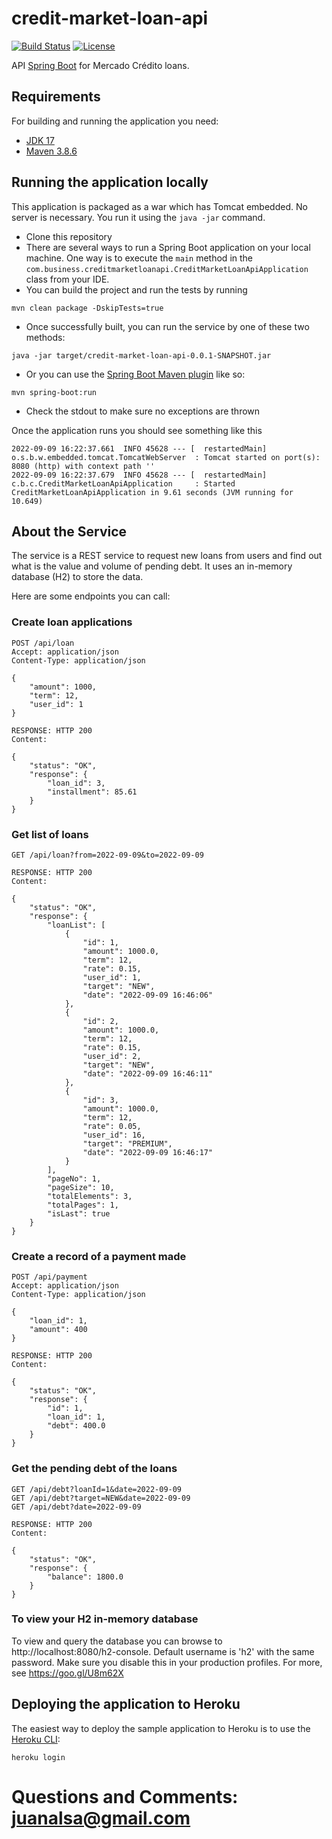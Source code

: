 # credit-market-loan-api

[![Build Status](https://travis-ci.org/codecentric/springboot-sample-app.svg?branch=master)](https://travis-ci.org/codecentric/springboot-sample-app)
[![License](http://img.shields.io/:license-apache-blue.svg)](http://www.apache.org/licenses/LICENSE-2.0.html)

API [Spring Boot](http://projects.spring.io/spring-boot/) for Mercado Crédito loans.

## Requirements

For building and running the application you need:

- [JDK 17](http://www.oracle.com/technetwork/java/javase/downloads/jdk8-downloads-2133151.html)
- [Maven 3.8.6](https://maven.apache.org)

## Running the application locally

This application is packaged as a war which has Tomcat embedded. No server is necessary. You run it using the ```java -jar``` command.

* Clone this repository
* There are several ways to run a Spring Boot application on your local machine. One way is to execute the `main` method in the `com.business.creditmarketloanapi.CreditMarketLoanApiApplication` class from your IDE.
* You can build the project and run the tests by running
```shell
mvn clean package -DskipTests=true
```
* Once successfully built, you can run the service by one of these two methods:
```shell
java -jar target/credit-market-loan-api-0.0.1-SNAPSHOT.jar
```
* Or you can use the [Spring Boot Maven plugin](https://docs.spring.io/spring-boot/docs/current/reference/html/build-tool-plugins-maven-plugin.html) like so:
```shell
mvn spring-boot:run
```
* Check the stdout to make sure no exceptions are thrown

Once the application runs you should see something like this

```
2022-09-09 16:22:37.661  INFO 45628 --- [  restartedMain] o.s.b.w.embedded.tomcat.TomcatWebServer  : Tomcat started on port(s): 8080 (http) with context path ''
2022-09-09 16:22:37.679  INFO 45628 --- [  restartedMain] c.b.c.CreditMarketLoanApiApplication     : Started CreditMarketLoanApiApplication in 9.61 seconds (JVM running for 10.649)
```

## About the Service

The service is a REST service to request new loans from users and find out what is the value and volume of pending debt. It uses an in-memory database (H2) to store the data.

Here are some endpoints you can call:

### Create loan applications

```
POST /api/loan
Accept: application/json
Content-Type: application/json

{
    "amount": 1000,
    "term": 12,
    "user_id": 1
}

RESPONSE: HTTP 200
Content:

{
    "status": "OK",
    "response": {
        "loan_id": 3,
        "installment": 85.61
    }
}
```

### Get list of loans

```
GET /api/loan?from=2022-09-09&to=2022-09-09

RESPONSE: HTTP 200
Content:

{
    "status": "OK",
    "response": {
        "loanList": [
            {
                "id": 1,
                "amount": 1000.0,
                "term": 12,
                "rate": 0.15,
                "user_id": 1,
                "target": "NEW",
                "date": "2022-09-09 16:46:06"
            },
            {
                "id": 2,
                "amount": 1000.0,
                "term": 12,
                "rate": 0.15,
                "user_id": 2,
                "target": "NEW",
                "date": "2022-09-09 16:46:11"
            },
            {
                "id": 3,
                "amount": 1000.0,
                "term": 12,
                "rate": 0.05,
                "user_id": 16,
                "target": "PREMIUM",
                "date": "2022-09-09 16:46:17"
            }
        ],
        "pageNo": 1,
        "pageSize": 10,
        "totalElements": 3,
        "totalPages": 1,
        "isLast": true
    }
}
```

### Create a record of a payment made

```
POST /api/payment
Accept: application/json
Content-Type: application/json

{
    "loan_id": 1,
    "amount": 400
}

RESPONSE: HTTP 200
Content:

{
    "status": "OK",
    "response": {
        "id": 1,
        "loan_id": 1,
        "debt": 400.0
    }
}
```

### Get the pending debt of the loans

```
GET /api/debt?loanId=1&date=2022-09-09
GET /api/debt?target=NEW&date=2022-09-09
GET /api/debt?date=2022-09-09

RESPONSE: HTTP 200
Content:

{
    "status": "OK",
    "response": {
        "balance": 1800.0
    }
}
```

### To view your H2 in-memory database

To view and query the database you can browse to http://localhost:8080/h2-console. Default username is 'h2' with the same password. Make sure you disable this in your production profiles. For more, see https://goo.gl/U8m62X

## Deploying the application to Heroku

The easiest way to deploy the sample application to Heroku is to use the [Heroku CLI](https://devcenter.heroku.com/articles/heroku-cli):

```shell
heroku login
```

# Questions and Comments: juanalsa@gmail.com